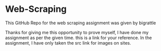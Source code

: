 # Web-Scraping


This GitHub Repo for the web scraping assignment was given by bigrattle

Thanks for giving me this opportunity to prove myself, I have done my assignment as per the given time.
this is a link for your reference. In the assignment, I have only taken the src link for images on sites. 
